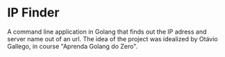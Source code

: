 # IP Finder
A command line application in Golang that finds out the IP adress and server name out of an url.
The idea of the project was idealized by Otávio Gallego, in course "Aprenda Golang do Zero".
